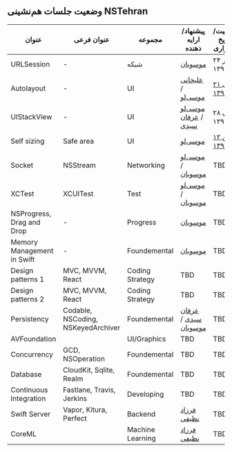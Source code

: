 ## وضعیت جلسات هم‌نشینی NSTehran

| عنوان                      | عنوان فرعی                         | مجموعه           | پیشنهاد/ارایه دهنده                      | وضعیت/تاریخ برگزاری                      | نمایه                                    | ویدیو                                    |
| -------------------------- | ---------------------------------- | ---------------- | ---------------------------------------- | ---------------------------------------- | ---------------------------------------- | ---------------------------------------- |
| URLSession                 | -                                  | شبکه             | [موسویان](https://github.com/amosavian)  | ۲۴ آذر ۱۳۹۶                              | [nstehran.ir](http://nstehran.ir/1396/10/26/دورهمی-nsurlsession/) | [آپارات](https://www.aparat.com/video/video/embed/videohash/Ea4SM/vt/frame) |
| Autolayout                 | -                                  | UI               | [علیخانی](https://github.com/devAlikhani) / [موسی‌لو](https://github.com/farshadmb) | [۲۱ دی ۱۳۹۶](https://evand.com/events/tehran-wwdc-1) | [nstehran.ir](http://nstehran.ir/1396/10/26/دورهمی-ui-development/) | [آپارات](https://www.aparat.com/video/video/embed/videohash/ACJlk/vt/frame) |
| UIStackView                | -                                  | UI               | [موسی‌لو](https://github.com/farshadmb) / [عرفان سیدی](https://github.com/NSErfan) | ۲۸ دی ۱۳۹۶                               | [nstehran.ir](http://nstehran.ir/1396/10/26/دورهمی-uistackview/) | [آپارات](https://www.aparat.com/video/video/embed/videohash/8TGjB/vt/frame) |
| Self sizing                | Safe area                          | UI               | [موسی‌لو](https://github.com/farshadmb)  | [۱۲ بهمن ۱۳۹۶](https://evand.com/events/nstehran3) | [nstehran.ir](http://nstehran.ir/1396/11/08/دورهمی-ui-development-self-sizing/) | آپارات                                   |
| Socket                     | NSStream                           | Networking       | [موسی‌لو](https://github.com/farshadmb) / [موسویان](https://github.com/amosavian) | TBD                                      |                                          |                                          |
| XCTest                     | XCUITest                           | Test             | [موسی‌لو](https://github.com/farshadmb) / [موسویان](https://github.com/amosavian) | TBD                                      |                                          |                                          |
| NSProgress, Drag and Drop  | -                                  | Progress         | [موسویان](https://github.com/amosavian)  | TBD                                      |                                          |                                          |
| Memory Management in Swift | -                                  | Foundemental     | [موسویان](https://github.com/amosavian)  | TBD                                      |                                          |                                          |
| Design patterns 1          | MVC, MVVM, React                   | Coding Strategy  | TBD                                      | TBD                                      |                                          |                                          |
| Design patterns 2          | MVC, MVVM, React                   | Coding Strategy  | TBD                                      | TBD                                      |                                          |                                          |
| Persistency                | Codable, NSCoding, NSKeyedArchiver | Foundemental     | [عرفان سیدی](https://github.com/NSErfan) / [موسویان](https://github.com/amosavian) | TBD                                      |                                          |                                          |
| AVFoundation               |                                    | UI/Graphics      | TBD                                      | TBD                                      |                                          |                                          |
| Concurrency                | GCD, NSOperation                   | Foundemental     | TBD                                      | TBD                                      |                                          |                                          |
| Database                   | CloudKit, Sqlite, Realm            | Foundemental     | TBD                                      | TBD                                      |                                          |                                          |
| Continuous Integration     | Fastlane, Travis, Jerkins          | Developing       | TBD                                      | TBD                                      |                                          |                                          |
| Swift Server               | Vapor, Kitura, Perfect             | Backend          | [فرزاد نظیفی](https://github.com/euwars) | TBD                                      |                                          |                                          |
| CoreML                     |                                    | Machine Learning | [فرزاد نظیفی](https://github.com/euwars) | TBD                                      |                                          |                                          |